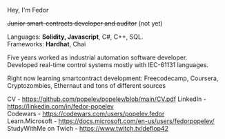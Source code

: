 Hey, I'm Fedor

~~Junior smart-contracts developer and auditor~~ (not yet)

Languages: **Solidity, Javascript**, C#, C++, SQL.  
Frameworks: **Hardhat**, Chai

Five years worked as industrial automation software developer.  
Developed real-time control systems mostly with IEC-61131 languages.

Right now learning smartcontract development:
Freecodecamp, Coursera, Cryptozombies, Ethernaut and tons of different sources

CV - https://github.com/popelev/popelev/blob/main/CV.pdf
LinkedIn - https://linkedin.com/in/fedor-popelev  
Codewars - https://codewars.com/users/popelev.fedor  
Learn.Microsoft - https://docs.microsoft.com/en-us/users/fedorpopelev/
StudyWithMe on Twich - https://www.twitch.tv/deflop42
